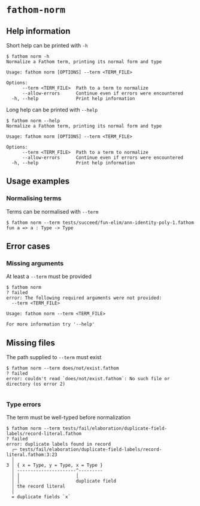 # `fathom-norm`

## Help information

Short help can be printed with `-h`

```console
$ fathom norm -h
Normalize a Fathom term, printing its normal form and type

Usage: fathom norm [OPTIONS] --term <TERM_FILE>

Options:
      --term <TERM_FILE>  Path to a term to normalize
      --allow-errors      Continue even if errors were encountered
  -h, --help              Print help information

```

Long help can be printed with `--help`

```console
$ fathom norm --help
Normalize a Fathom term, printing its normal form and type

Usage: fathom norm [OPTIONS] --term <TERM_FILE>

Options:
      --term <TERM_FILE>  Path to a term to normalize
      --allow-errors      Continue even if errors were encountered
  -h, --help              Print help information

```

## Usage examples

### Normalising terms

Terms can be normalised with `--term`

```console
$ fathom norm --term tests/succeed/fun-elim/ann-identity-poly-1.fathom
fun a => a : Type -> Type

```

## Error cases

### Missing arguments

At least a `--term` must be provided

```console
$ fathom norm
? failed
error: The following required arguments were not provided:
  --term <TERM_FILE>

Usage: fathom norm --term <TERM_FILE>

For more information try '--help'

```

## Missing files

The path supplied to `--term` must exist

```console
$ fathom norm --term does/not/exist.fathom
? failed
error: couldn't read `does/not/exist.fathom`: No such file or directory (os error 2)


```

### Type errors

The term must be well-typed before normalization

```console
$ fathom norm --term tests/fail/elaboration/duplicate-field-labels/record-literal.fathom
? failed
error: duplicate labels found in record
  ┌─ tests/fail/elaboration/duplicate-field-labels/record-literal.fathom:3:23
  │
3 │ { x = Type, y = Type, x = Type }
  │ ----------------------^---------
  │ │                     │
  │ │                     duplicate field
  │ the record literal
  │
  = duplicate fields `x`


```
